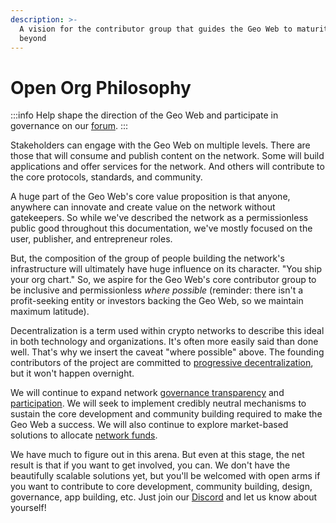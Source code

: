 ```yaml
---
description: >-
  A vision for the contributor group that guides the Geo Web to maturity and
  beyond
---
```


# Open Org Philosophy

:::info
Help shape the direction of the Geo Web and participate in governance on our [forum](https://forum.geoweb.network/).
:::

Stakeholders can engage with the Geo Web on multiple levels. There are those that will consume and publish content on the network. Some will build applications and offer services for the network. And others will contribute to the core protocols, standards, and community.

A huge part of the Geo Web's core value proposition is that anyone, anywhere can innovate and create value on the network without gatekeepers. So while we've described the network as a permissionless public good throughout this documentation, we've mostly focused on the user, publisher, and entrepreneur roles.&#x20;

But, the composition of the group of people building the network's infrastructure will ultimately have huge influence on its character. "You ship your org chart." So, we aspire for the Geo Web's core contributor group to be inclusive and permissionless _where possible_ (reminder: there isn't a profit-seeking entity or investors backing the Geo Web, so we maintain maximum latitude).

Decentralization is a term used within crypto networks to describe this ideal in both technology and organizations. It's often more easily said than done well. That's why we insert the caveat "where possible" above. The founding contributors of the project are committed to [progressive decentralization](https://a16z.com/2020/01/09/progressive-decentralization-crypto-product-management/), but it won't happen overnight.

We will continue to expand network [governance transparency](./geo-web-dao) and [participation](https://forum.geoweb.network/). We will seek to implement credibly neutral mechanisms to sustain the core development and community building required to make the Geo Web a success. We will also continue to explore market-based solutions to allocate [network funds](../concepts/network-funds).

We have much to figure out in this arena. But even at this stage, the net result is that if you want to get involved, you can. We don't have the beautifully scalable solutions yet, but you'll be welcomed with open arms if you want to contribute to core development, community building, design, governance, app building, etc. Just join our [Discord](https://discord.com/invite/reXgPru7ck) and let us know about yourself!

&#x20;
